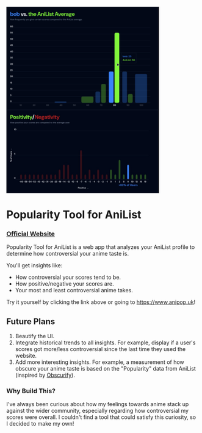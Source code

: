 <p float="left">
  <img src="./media/plotMain.png" width="400" style="vertical-align: middle;" />
  <img src="./media/plotPos.png" width="400" style="vertical-align: middle;" />
</p>

# Popularity Tool for AniList

### [Official Website](https://www.anipop.uk)

Popularity Tool for AniList is a web app that analyzes your AniList profile to
determine how controversial your anime taste is.

You'll get insights like:

- How controversial your scores tend to be.
- How positive/negative your scores are.
- Your most and least controversial anime takes.

Try it yourself by clicking the link above or going to https://www.anipop.uk!

## Future Plans

1. Beautify the UI.
2. Integrate historical trends to all insights. For example, display if a user's
   scores got more/less controversial since the last time they used the website.
3. Add more interesting insights. For example, a measurement of how obscure your
   anime taste is based on the "Popularity" data from AniList (inspired by
   [Obscurify](https://www.obscurifymusic.com)).

### Why Build This?

I've always been curious about how my feelings towards anime stack up against
the wider community, especially regarding how controversial my scores were
overall. I couldn't find a tool that could satisfy this curiosity, so I decided
to make my own!
